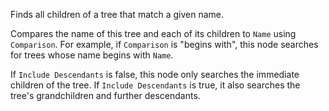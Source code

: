 Finds all children of a tree that match a given name.

Compares the name of this tree and each of its children to `Name` using `Comparison`. For example, if `Comparison` is "begins with", this node searches for trees whose name begins with `Name`.

If `Include Descendants` is false, this node only searches the immediate children of the tree. If `Include Descendants` is true, it also searches the tree's grandchildren and further descendants.

